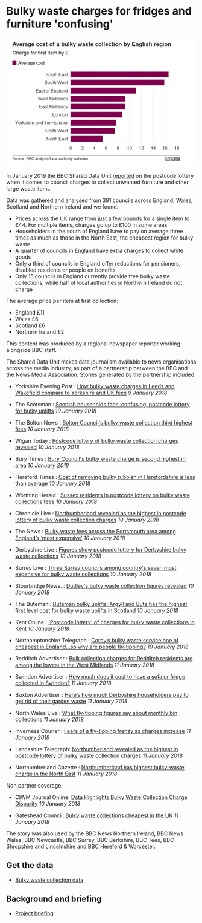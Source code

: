 # Bulky waste charges for fridges and furniture 'confusing'


![](https://raw.githubusercontent.com/BBC-Data-Unit/bulky-waste/master/Average%20cost%20of%20bulky%20waste%20collection%20Eng%20R.PNG)

In January 2019 the BBC Shared Data Unit [reported](https://www.bbc.co.uk/news/uk-46364689) on the postcode lottery when it comes to council charges to collect unwanted furniture and other large waste items.

Data was gathered and analysed from 391 councils across England, Wales, Scotland and Northern Ireland and we found:

* Prices across the UK range from just a few pounds for a single item to £44. For multiple items, charges go up to £100 in some areas
* Householders in the south of England have to pay on average three times as much as those in the North East, the cheapest region for bulky waste
* A quarter of councils in England have extra charges to collect white goods
* Only a third of councils in England offer reductions for pensioners, disabled residents or people on benefits
* Only 15 councils in England currently provide free bulky waste collections, while half of local authorities in Northern Ireland do not charge

The average price per item at first collection:
* England £11
* Wales £6
* Scotland £6
* Northern Ireland £2

This content was produced by a regional newspaper reporter working alongside BBC staff.

The Shared Data Unit makes data journalism available to news organisations across the media industry, as part of a partnership between the BBC and the News Media Association. Stories generated by the partnership included:

* Yorkshire Evening Post : [How bulky waste charges in Leeds and Wakefield compare to Yorkshire and UK fees](https://www.yorkshireeveningpost.co.uk/news/politics/how-bulky-waste-charges-in-leeds-and-wakefield-compare-to-yorkshire-and-uk-fees-1-9529197) *9 January 2018*

* The Scotsman : [Scottish households face ‘confusing’ postcode lottery for bulky uplifts](https://www.scotsman.com/news/politics/scottish-households-face-confusing-postcode-lottery-for-bulky-uplifts-1-4854250) *10 January 2018*

* The Bolton News : [Bolton Council's bulky waste collection third highest fees](https://www.theboltonnews.co.uk/news/17346297.bolton-councils-bulky-waste-collection-third-highest-fees/) *10 January 2018*

* Wigan Today : [Postcode lottery of bulky waste collection charges revealed](https://www.wigantoday.net/news/environment/postcode-lottery-of-bulky-waste-collection-charges-revealed-1-9529510) *10 January 2018*

* Bury Times : [Bury Council's bulky waste charge is second highest in area](https://www.burytimes.co.uk/news/17346458.bury-councils-bulky-waste-charge-is-second-highest-in-area/) *10 January 2018*

* Hereford Times : [Cost of removing bulky rubbish in Herefordshire is less than average](https://www.herefordtimes.com/news/17348129.cost-of-removing-bulky-rubbish-in-herefordshire-is-less-than-average/) *10 January 2018*

* Worthing Herald : [Sussex residents in postcode lottery on bulky waste collections fees](https://www.worthingherald.co.uk/news/politics/sussex-residents-in-postcode-lottery-on-bulky-waste-collections-fees-1-8763652) *10 January 2018*

* Chronicle Live : [Northumberland revealed as the highest in postcode lottery of bulky waste collection charges](https://www.chroniclelive.co.uk/news/north-east-news/northumberland-revealed-highest-postcode-lottery-15645284) *10 January 2018*

* The News : [Bulky waste fees across the Portsmouth area among England’s ‘most expensive’](https://www.chroniclelive.co.uk/news/north-east-news/northumberland-revealed-highest-postcode-lottery-15645284) *10 January 2018*

* Derbyshire Live : [Figures show postcode lottery for Derbyshire bulky waste collections](https://www.derbytelegraph.co.uk/news/derby-news/find-out-how-much-costs-2410268) *10 January 2018*

* Surrey Live : [Three Surrey councils among country's seven most expensive for bulky waste collections](https://www.getsurrey.co.uk/news/surrey-news/three-surrey-councils-among-countrys-15630301) *10 January 2018*

* Stourbridge News. : [Dudley's bulky waste collection figures revealed](https://www.stourbridgenews.co.uk/news/17339975.dudleys-bulky-waste-collection-figures-revealed/) *10 January 2018*

* The Buteman : [Buteman bulky uplifts: Argyll and Bute has the highest first level cost for bulky waste uplifts in Scotland](https://www.buteman.co.uk/news/buteman-bulky-uplifts-argyll-and-bute-has-the-highest-first-level-cost-for-bulky-waste-uplifts-in-scotland-1-4853426) *10 January 2018*

* Kent Online : ['Postcode lottery' of charges for bulky waste collections in Kent](https://www.kentonline.co.uk/kent/news/postcode-lottery-of-waste-removal-charges-196695/) *10 January 2018*

* Northamptonshire Telegraph : [Corby’s bulky waste service one of cheapest in England...so why are people fly-tipping?](https://www.northantstelegraph.co.uk/news/corby-s-bulky-waste-service-one-of-cheapest-in-england-so-why-are-people-fly-tipping-1-8764460) *10 January 2018*

* Redditch Advertiser : [Bulk collection charges for Redditch residents are among the lowest in the West Midlands](https://www.redditchadvertiser.co.uk/news/17346013.bulk-collection-charges-for-redditch-residents-are-among-the-lowest-in-the-west-midlands/) *11 January 2018*

* Swindon Advertiser : [How much does it cost to have a sofa or fridge collected in Swindon?](https://www.swindonadvertiser.co.uk/news/17349727.how-much-does-it-cost-to-have-a-sofa-or-fridge-collected-in-swindon/) *11 January 2018*

* Buxton Advertiser : [Here’s how much Derbyshire householders pay to get rid of their garden waste](https://www.buxtonadvertiser.co.uk/news/here-s-how-much-derbyshire-householders-pay-to-get-rid-of-their-garden-waste-1-9533083) *11 January 2018*

* North Wales Live : [What fly-tipping figures say about monthly bin collections](https://www.dailypost.co.uk/news/north-wales-news/what-fly-tipping-figures-say-15664310) *11 January 2018*

* Inverness Courier : [Fears of a fly-tipping frenzy as charges increase](https://www.inverness-courier.co.uk/News/Fears-of-a-fly-tipping-frenzy-as-charges-increase-10012019.htm) *11 January 2018*

* Lancashire Telegraph: [Northumberland revealed as the highest in postcode lottery of bulky waste collection charges](https://www.lancashiretelegraph.co.uk/news/17350848.hyndburn-bucking-the-trend-over-bulky-waste-collection-charges/) *11 January 2018*

* Northumberland Gazette : [Northumberland has highest bulky-waste charge in the North East](https://www.northumberlandgazette.co.uk/news/northumberland-has-highest-bulky-waste-charge-in-the-north-east-1-9531752) *11 January 2018*


Non partner coverage:

* CIWM Journal Online: [Data Highlights Bulky Waste Collection Charge Disparity](https://ciwm-journal.co.uk/data-highlights-bulky-waste-collection-charge-disparity/) *10 January 2018*

* Gateshead Council: [Bulky waste collections cheapest in the UK](https://www.gateshead.gov.uk/article/10736/Bulky-waste-collections-cheapest-in-the-UK) *11 January 2018*


The story was also used by the BBC News Northern Ireland, BBC News Wales, BBC Newcastle, BBC Surrey, BBC Berkshire, BBC Tees, BBC Shropshire and Lincolnshire and BBC Hereford & Worcester.


## Get the data

* [Bulky waste collection data](https://docs.google.com/spreadsheets/d/1JNyTd1DgtmJtQm6SptufhkavuFjmf2kNGK6w-vX0670/edit?usp=sharing)


## Background and briefing

* [Project briefing](https://docs.google.com/document/d/1GtkErUHxTe2bQOdJMygL5iWgZsxGqFJngSpMqzLPtCI/edit?usp=sharing)
